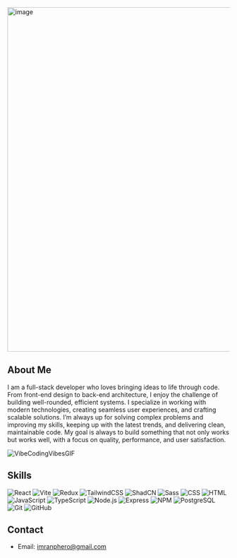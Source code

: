 <img width="1920" height="780" alt="image" src="https://github.com/user-attachments/assets/7ac8fcd1-d9f0-481a-be42-474c8b7c6872" />




## About Me
I am a full-stack developer who loves bringing ideas to life through code. From front-end design to back-end architecture, I enjoy the challenge of building well-rounded, efficient systems. I specialize in working with modern technologies, creating seamless user experiences, and crafting scalable solutions. I’m always up for solving complex problems and improving my skills, keeping up with the latest trends, and delivering clean, maintainable code. My goal is always to build something that not only works but works well, with a focus on quality, performance, and user satisfaction.

![VibeCodingVibesGIF](https://github.com/user-attachments/assets/c68ff53c-40ac-48ee-b5bf-294efa68258a)



## Skills
![React](https://img.shields.io/badge/React-%2300D8FF?style=flat&logo=react&logoColor=white)
![Vite](https://img.shields.io/badge/Vite-%23000000?style=flat&logo=vite&logoColor=F7C800)
![Redux](https://img.shields.io/badge/Redux-%23593D88?style=flat&logo=redux&logoColor=white)
![TailwindCSS](https://img.shields.io/badge/TailwindCSS-%2338BDF8?style=flat&logo=tailwind-css&logoColor=white)
![ShadCN](https://img.shields.io/badge/ShadCN-%23000000?style=flat&logo=shadcn&logoColor=white)
![Sass](https://img.shields.io/badge/Sass-%23CF649A?style=flat&logo=sass&logoColor=white)
![CSS](https://img.shields.io/badge/CSS-%231572B6?style=flat&logo=css3&logoColor=white)
![HTML](https://img.shields.io/badge/HTML-%23E34F26?style=flat&logo=html5&logoColor=white)
![JavaScript](https://img.shields.io/badge/JavaScript-%23F7DF1E?style=flat&logo=javascript&logoColor=white)
![TypeScript](https://img.shields.io/badge/TypeScript-%232F73A8?style=flat&logo=typescript&logoColor=white)
![Node.js](https://img.shields.io/badge/Node.js-339933?style=flat&logo=node.js&logoColor=white)
![Express](https://img.shields.io/badge/Express-%23404d59?style=flat&logo=express&logoColor=white)
![NPM](https://img.shields.io/badge/NPM-%23CB3837?style=flat&logo=npm&logoColor=white)
![PostgreSQL](https://img.shields.io/badge/PostgreSQL-%23404B69?style=flat&logo=postgresql&logoColor=white)
![Git](https://img.shields.io/badge/Git-%23F1502F?style=flat&logo=git&logoColor=white)
![GitHub](https://img.shields.io/badge/GitHub-%23121011?style=flat&logo=github&logoColor=white)


## Contact
- Email: imranphero@gmail.com
